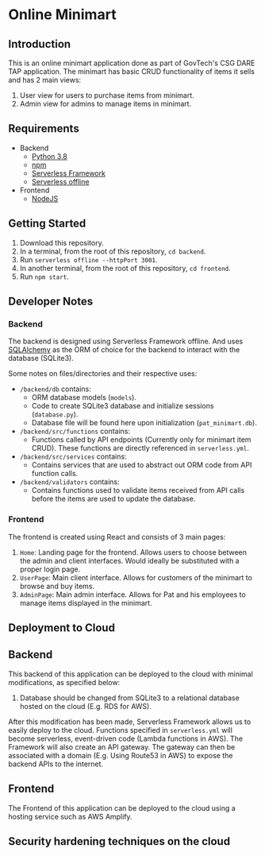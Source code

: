 # Online Minimart

## Introduction

This is an online minimart application done as part of GovTech's CSG DARE TAP application.
The minimart has basic CRUD functionality of items it sells and has 2 main views:

1. User view for users to purchase items from minimart.
2. Admin view for admins to manage items in minimart.

## Requirements
* Backend
  * [Python 3.8](https://www.python.org/downloads/release/python-380/)
  * [npm](https://nodejs.org/en/download)
  * [Serverless Framework](https://www.serverless.com/framework/docs/getting-started)
  * [Serverless offline](https://www.serverless.com/plugins/serverless-offline#installation)
* Frontend
  * [NodeJS](https://nodejs.org/en)

## Getting Started

1. Download this repository.
2. In a terminal, from the root of this repository, `cd backend`.
3. Run `serverless offline --httpPort 3001`.
4. In another terminal, from the root of this repository, `cd frontend`.
5. Run `npm start`.

## Developer Notes

### Backend

The backend is designed using Serverless Framework offline. And uses [SQLAlchemy](https://www.sqlalchemy.org/)
as the ORM of choice for the backend to interact with the database (SQLite3).

Some notes on files/directories and their respective uses:
* `/backend/db` contains: 
  * ORM database models (`models`).
  * Code to create SQLite3 database and initialize sessions (`database.py`).
  * Database file will be found here upon initialization (`pat_minimart.db`).
* `/backend/src/functions` contains: 
  * Functions called by API endpoints (Currently only for minimart item CRUD). These functions are directly referenced in `serverless.yml`.
* `/backend/src/services` contains:
  * Contains services that are used to abstract out ORM code from API function calls.
* `/backend/validators` contains: 
  * Contains functions used to validate items received from API calls before the items are used to update the database.

### Frontend

The frontend is created using React and consists of 3 main pages:

1. `Home`: Landing page for the frontend. Allows users to choose between the admin and client interfaces. Would ideally be substituted with a proper login page.
2. `UserPage`: Main client interface. Allows for customers of the minimart to browse and buy items.
3. `AdminPage`: Main admin interface. Allows for Pat and his employees to manage items displayed in the minimart.


## Deployment to Cloud

## Backend

This backend of this application can be deployed to the cloud with minimal modifications, as specified below:

1. Database should be changed from SQLite3 to a relational database hosted on the cloud (E.g. RDS for AWS).

After this modification has been made, Serverless Framework allows us to easily deploy to the cloud. Functions specified in `serverless.yml` will 
become serverless, event-driven code (Lambda functions in AWS). The Framework will also create an API gateway. 
The gateway can then be associated with a domain (E.g. Using Route53 in AWS) to expose the backend APIs to the internet.

## Frontend

The Frontend of this application can be deployed to the cloud using a hosting service such as AWS Amplify.

## Security hardening techniques on the cloud

